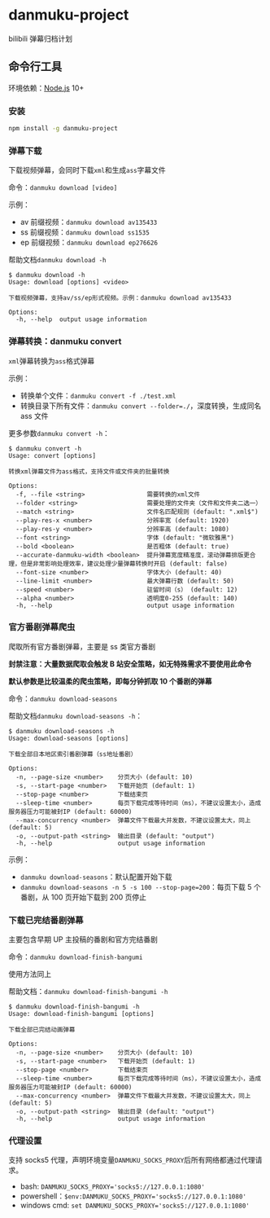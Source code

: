 # danmuku-project

bilibili 弹幕归档计划

## 命令行工具

环境依赖：[Node.js](https://nodejs.org/zh-cn/download/) 10+

### 安装

```bash
npm install -g danmuku-project
```

### 弹幕下载

下载视频弹幕，会同时下载`xml`和生成`ass`字幕文件

命令：`danmuku download [video]`

示例：

- av 前缀视频：`danmuku download av135433`
- ss 前缀视频：`danmuku download ss1535`
- ep 前缀视频：`danmuku download ep276626`

帮助文档`danmuku download -h`

```shell
$ danmuku download -h
Usage: download [options] <video>

下载视频弹幕，支持av/ss/ep形式视频。示例：danmuku download av135433

Options:
  -h, --help  output usage information
```

### 弹幕转换：danmuku convert

`xml`弹幕转换为`ass`格式弹幕

示例：

- 转换单个文件：`danmuku convert -f ./test.xml`
- 转换目录下所有文件：`danmuku convert --folder=./`，深度转换，生成同名 ass 文件

更多参数`danmuku convert -h`：

```shell
$ danmuku convert -h
Usage: convert [options]

转换xml弹幕文件为ass格式，支持文件或文件夹的批量转换

Options:
  -f, --file <string>                 需要转换的xml文件
  --folder <string>                   需要处理的文件夹（文件和文件夹二选一）
  --match <string>                    文件名匹配规则 (default: ".xml$")
  --play-res-x <number>               分辨率宽 (default: 1920)
  --play-res-y <number>               分辨率高 (default: 1080)
  --font <string>                     字体 (default: "微软雅黑")
  --bold <boolean>                    是否粗体 (default: true)
  --accurate-danmuku-width <boolean>  提升弹幕宽度精准度，滚动弹幕排版更合理，但是非常影响处理效率，建议处理少量弹幕转换时开启 (default: false)
  --font-size <number>                字体大小 (default: 40)
  --line-limit <number>               最大弹幕行数 (default: 50)
  --speed <number>                    驻留时间（s） (default: 12)
  --alpha <number>                    透明度0-255 (default: 140)
  -h, --help                          output usage information
```

### 官方番剧弹幕爬虫

爬取所有官方番剧弹幕，主要是 ss 类官方番剧

**封禁注意：大量数据爬取会触发 B 站安全策略，如无特殊需求不要使用此命令**

**默认参数是比较温柔的爬虫策略，即每分钟抓取 10 个番剧的弹幕**

命令：`danmuku download-seasons`

帮助文档`danmuku download-seasons -h`：

```shell
$ danmuku download-seasons -h
Usage: download-seasons [options]

下载全部日本地区索引番剧弹幕（ss地址番剧）

Options:
  -n, --page-size <number>    分页大小 (default: 10)
  -s, --start-page <number>   下载开始页 (default: 1)
  --stop-page <number>        下载结束页
  --sleep-time <number>       每页下载完成等待时间（ms），不建议设置太小，造成服务器压力可能被封IP (default: 60000)
  --max-concurrency <number>  弹幕文件下载最大并发数，不建议设置太大，同上 (default: 5)
  -o, --output-path <string>  输出目录 (default: "output")
  -h, --help                  output usage information
```

示例：

- `danmuku download-seasons`：默认配置开始下载
- `danmuku download-seasons -n 5 -s 100 --stop-page=200`：每页下载 5 个番剧，从 100 页开始下载到 200 页停止

### 下载已完结番剧弹幕

主要包含早期 UP 主投稿的番剧和官方完结番剧

命令：`danmuku download-finish-bangumi`

使用方法同上

帮助文档：`danmuku download-finish-bangumi -h`

```shell
$ danmuku download-finish-bangumi -h
Usage: download-finish-bangumi [options]

下载全部已完结动画弹幕

Options:
  -n, --page-size <number>    分页大小 (default: 10)
  -s, --start-page <number>   下载开始页 (default: 1)
  --stop-page <number>        下载结束页
  --sleep-time <number>       每页下载完成等待时间（ms），不建议设置太小，造成服务器压力可能被封IP (default: 60000)
  --max-concurrency <number>  弹幕文件下载最大并发数，不建议设置太大，同上 (default: 5)
  -o, --output-path <string>  输出目录 (default: "output")
  -h, --help                  output usage information

```

### 代理设置

支持 socks5 代理，声明环境变量`DANMUKU_SOCKS_PROXY`后所有网络都通过代理请求。

- bash: `DANMUKU_SOCKS_PROXY='socks5://127.0.0.1:1080'`
- powershell：`$env:DANMUKU_SOCKS_PROXY='socks5://127.0.0.1:1080'`
- windows cmd: `set DANMUKU_SOCKS_PROXY='socks5://127.0.0.1:1080'`
